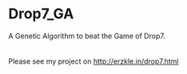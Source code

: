 # Drop7_GA
A Genetic Algorithm to beat the Game of Drop7. <br><br><br>
Please see my project on http://erzkle.in/drop7.html
